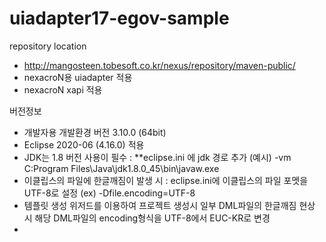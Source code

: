 # uiadapter17-egov-sample

repository location 
 - http://mangosteen.tobesoft.co.kr/nexus/repository/maven-public/
 - nexacroN용 uiadapter 적용
 - nexacroN xapi 적용
 
버전정보 
 - 개발자용 개발환경 버전 3.10.0 (64bit)
 - Eclipse 2020-06 (4.16.0) 적용
 - JDK는 1.8 버전 사용이 필수 : **eclipse.ini 에 jdk 경로 추가 (예시)
	-vm
	C:Program Files\Java\jdk1.8.0_45\bin\javaw.exe
 - 이클립스의 파일에 한글깨짐이 발생 시 : eclipse.ini에 이클립스의 파일 포멧을 UTF-8로 설정 (ex) -Dfile.encoding=UTF-8
 - 템플릿 생성 위저드를 이용하여 프로젝트 생성시 일부 DML파일의 한글깨짐 현상 시 해당 DML파일의 encoding형식을 UTF-8에서 EUC-KR로 변경
 - 